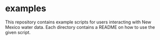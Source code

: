 # examples
This repository contains example scripts for users interacting with New Mexico water data. Each directory contains a README on how to use the given script.
